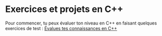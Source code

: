 
# Exercices et projets en C++

Pour commencer, tu peux évaluer ton niveau en C++ en faisant quelques exercices de test : [Évalues tes connaissances en C++](cpp-test)

